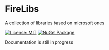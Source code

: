 # FireLibs

A collection of libraries based on microsoft ones

[![License: MIT](https://img.shields.io/badge/License-MIT-green)](LICENSE)
[![NuGet Package](https://img.shields.io/nuget/v/firelibs.io?logo=nuget)](https://www.nuget.org/packages/FireLibs.IO)

Documentation is still in progress